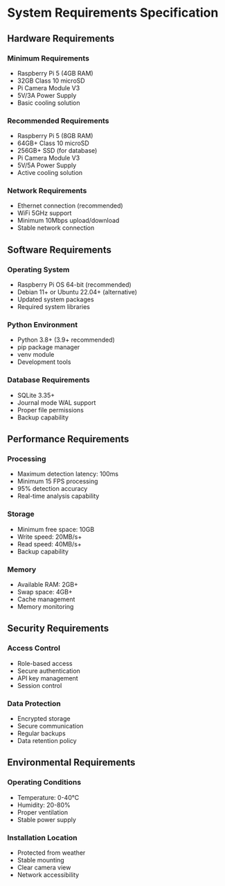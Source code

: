 # System Requirements Specification

## Hardware Requirements

### Minimum Requirements
- Raspberry Pi 5 (4GB RAM)
- 32GB Class 10 microSD
- Pi Camera Module V3
- 5V/3A Power Supply
- Basic cooling solution

### Recommended Requirements
- Raspberry Pi 5 (8GB RAM)
- 64GB+ Class 10 microSD
- 256GB+ SSD (for database)
- Pi Camera Module V3
- 5V/5A Power Supply
- Active cooling solution

### Network Requirements
- Ethernet connection (recommended)
- WiFi 5GHz support
- Minimum 10Mbps upload/download
- Stable network connection

## Software Requirements

### Operating System
- Raspberry Pi OS 64-bit (recommended)
- Debian 11+ or Ubuntu 22.04+ (alternative)
- Updated system packages
- Required system libraries

### Python Environment
- Python 3.8+ (3.9+ recommended)
- pip package manager
- venv module
- Development tools

### Database Requirements
- SQLite 3.35+
- Journal mode WAL support
- Proper file permissions
- Backup capability

## Performance Requirements

### Processing
- Maximum detection latency: 100ms
- Minimum 15 FPS processing
- 95% detection accuracy
- Real-time analysis capability

### Storage
- Minimum free space: 10GB
- Write speed: 20MB/s+
- Read speed: 40MB/s+
- Backup capability

### Memory
- Available RAM: 2GB+
- Swap space: 4GB+
- Cache management
- Memory monitoring

## Security Requirements

### Access Control
- Role-based access
- Secure authentication
- API key management
- Session control

### Data Protection
- Encrypted storage
- Secure communication
- Regular backups
- Data retention policy

## Environmental Requirements

### Operating Conditions
- Temperature: 0-40°C
- Humidity: 20-80%
- Proper ventilation
- Stable power supply

### Installation Location
- Protected from weather
- Stable mounting
- Clear camera view
- Network accessibility

